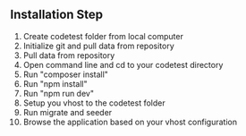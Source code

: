 ## Installation Step

1. Create codetest folder from local computer
2. Initialize git and pull data from repository
3. Pull data from repository
4. Open command line and cd to your codetest directory
5. Run "composer install"
6. Run "npm install"
7. Run "npm run dev"
8. Setup you vhost to the codetest folder
9. Run migrate and seeder
10. Browse the application based on your vhost configuration
